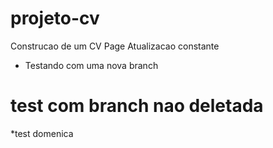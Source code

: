 # projeto-cv
Construcao de um CV Page
Atualizacao constante
* Testando com uma nova branch
# test com branch nao deletada
*test domenica
#
